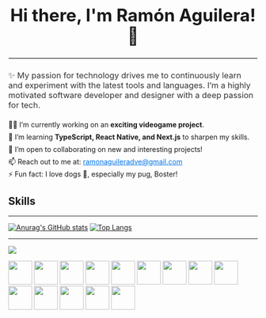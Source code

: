<h1 style="font-size: 2.5em; text-align: center;">Hi there, I'm Ramón Aguilera! 👋</h1>
<hr style="border: 1px solid #ddd; margin: 20px 0;" />

<h3 style="font-weight: 400; color: #333;">✨ My passion for technology drives me to continuously learn and experiment with the latest tools and languages. I’m a highly motivated software developer and designer with a deep passion for tech.</h3>

<ul style="list-style: none; padding: 0; line-height: 1.8;">
  <li>👨‍💻 I’m currently working on an <b>exciting videogame project</b>.</li>
  <li>🧠 I’m learning <b>TypeScript, React Native, and Next.js</b> to sharpen my skills.</li>
  <li>👯 I’m open to collaborating on new and interesting projects!</li>
  <li>📫 Reach out to me at: <a href="mailto:ramonaguileradve@gmail.com" style="color: #0073e6;">ramonaguileradve@gmail.com</a></li>
  <li>⚡ Fun fact: I love dogs 🐶, especially my pug, Boster!</li>
</ul>

<h2>Skills</h2>
<hr/>

[![Anurag's GitHub stats](https://github-readme-stats.vercel.app/api?username=RamonAguileraa)](https://github.com/RamonAguileraa/github-readme-stats) [![Top Langs](https://github-readme-stats.vercel.app/api/top-langs/?username=RamonAguileraa)](https://github.com/RamonAguileraa/github-readme-stats)

---
[![](https://visitcount.itsvg.in/api?id=ForaAngel&icon=2&color=8)](https://visitcount.itsvg.in)

<img src="https://www.svgrepo.com/show/373669/html.svg" width="48px"> <img src="https://www.svgrepo.com/show/452185/css-3.svg" width="48px"> <img src="https://www.svgrepo.com/show/349419/javascript.svg" width="48px"> <img src="https://www.svgrepo.com/show/303251/mysql-logo.svg" width="48px"> <img src="https://www.svgrepo.com/show/374118/tailwind.svg" width="48px"> <img src="https://www.svgrepo.com/show/473818/unity.svg" width="48px"> <img src="https://www.svgrepo.com/show/354259/react.svg" width="48px"> <img src="https://www.svgrepo.com/show/452156/angular.svg" width="48px"> <img src="https://www.svgrepo.com/show/353488/blender.svg" width="48px"> <img src="https://www.svgrepo.com/show/373968/photoshop.svg" width="48px"> <img src="https://www.svgrepo.com/show/353805/google-cloud.svg" width="48px"> <img src="https://www.svgrepo.com/show/439238/nodejs.svg" width="48px"> <img src="https://www.svgrepo.com/show/353423/arduino.svg" width="48px"> <img src="https://i.pinimg.com/originals/a6/a4/bf/a6a4bfb514e96ecf6fdbb6cce692cc48.png" width="48px"> 
